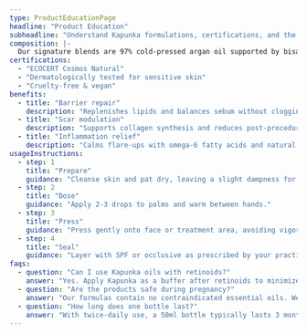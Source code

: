 ```yaml
---
type: ProductEducationPage
headline: "Product Education"
subheadline: "Understand Kapunka formulations, certifications, and the rituals that unlock each benefit."
composition: |-
  Our signature blends are 97% cold-pressed argan oil supported by bisabolol, escin, and botanical anti-inflammatories. Every batch is pressed within 48 hours of harvest and nitrogen-flushed to preserve tocopherols.
certifications:
  - "ECOCERT Cosmos Natural"
  - "Dermatologically tested for sensitive skin"
  - "Cruelty-free & vegan"
benefits:
  - title: "Barrier repair"
    description: "Replenishes lipids and balances sebum without clogging pores."
  - title: "Scar modulation"
    description: "Supports collagen synthesis and reduces post-procedure erythema."
  - title: "Inflammation relief"
    description: "Calms flare-ups with omega-6 fatty acids and natural antioxidants."
usageInstructions:
  - step: 1
    title: "Prepare"
    guidance: "Cleanse skin and pat dry, leaving a slight dampness for slip."
  - step: 2
    title: "Dose"
    guidance: "Apply 2-3 drops to palms and warm between hands."
  - step: 3
    title: "Press"
    guidance: "Press gently onto face or treatment area, avoiding vigorous rubbing."
  - step: 4
    title: "Seal"
    guidance: "Layer with SPF or occlusive as prescribed by your practitioner."
faqs:
  - question: "Can I use Kapunka oils with retinoids?"
    answer: "Yes. Apply Kapunka as a buffer after retinoids to minimize dryness while maintaining efficacy."
  - question: "Are the products safe during pregnancy?"
    answer: "Our formulas contain no contraindicated essential oils. We recommend consulting your physician for personalised advice."
  - question: "How long does one bottle last?"
    answer: "With twice-daily use, a 50ml bottle typically lasts 3 months."
---
```

